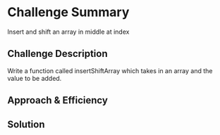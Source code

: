 # Challenge Summary
Insert and shift an array in middle at index
## Challenge Description
Write a function called insertShiftArray which takes in an array and the value to be added. 

## Approach & Efficiency


## Solution
<!-- Embedded whiteboard image -->
